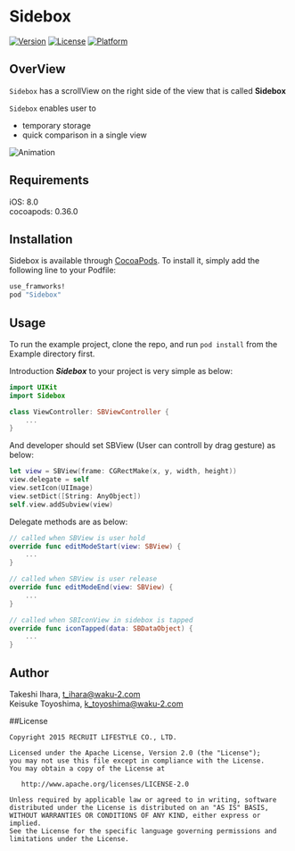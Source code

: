 # Sidebox

[![Version](https://img.shields.io/cocoapods/v/Sidebox.svg?style=flat)](http://cocoapods.org/pods/Sidebox)
[![License](https://img.shields.io/cocoapods/l/Sidebox.svg?style=flat)](http://cocoapods.org/pods/Sidebox)
[![Platform](https://img.shields.io/cocoapods/p/Sidebox.svg?style=flat)](http://cocoapods.org/pods/Sidebox)

## OverView

`Sidebox` has a scrollView on the right side of the view that is called **Sidebox**

`Sidebox` enables user to
* temporary storage
* quick comparison
in a single view

![Animation](https://github.com/recruit-lifestyle/Sidebox/wiki/images/animation.gif)  

## Requirements

iOS: 8.0  
cocoapods: 0.36.0

## Installation

Sidebox is available through [CocoaPods](http://cocoapods.org). To install
it, simply add the following line to your Podfile:

```ruby
use_framworks!
pod "Sidebox"
```

## Usage

To run the example project, clone the repo, and run `pod install` from the Example directory first.

Introduction ***Sidebox*** to your project is very simple as below:
```swift
import UIKit
import Sidebox

class ViewController: SBViewController {
	...
}
```

And developer should set SBView (User can controll by drag gesture) as below:
```swift
let view = SBView(frame: CGRectMake(x, y, width, height))
view.delegate = self
view.setIcon(UIImage)
view.setDict([String: AnyObject])
self.view.addSubview(view)
```

Delegate methods are as below:
```swift
// called when SBView is user hold
override func editModeStart(view: SBView) {
	...
}

// called when SBView is user release
override func editModeEnd(view: SBView) {
	...
}

// called when SBIconView in sidebox is tapped
override func iconTapped(data: SBDataObject) {
	...
}
```

## Author

Takeshi Ihara, t_ihara@waku-2.com  
Keisuke Toyoshima, k_toyoshima@waku-2.com

##License

    Copyright 2015 RECRUIT LIFESTYLE CO., LTD.

    Licensed under the Apache License, Version 2.0 (the "License");
    you may not use this file except in compliance with the License.
    You may obtain a copy of the License at

       http://www.apache.org/licenses/LICENSE-2.0

    Unless required by applicable law or agreed to in writing, software
    distributed under the License is distributed on an "AS IS" BASIS,
    WITHOUT WARRANTIES OR CONDITIONS OF ANY KIND, either express or implied.
    See the License for the specific language governing permissions and
    limitations under the License.


  